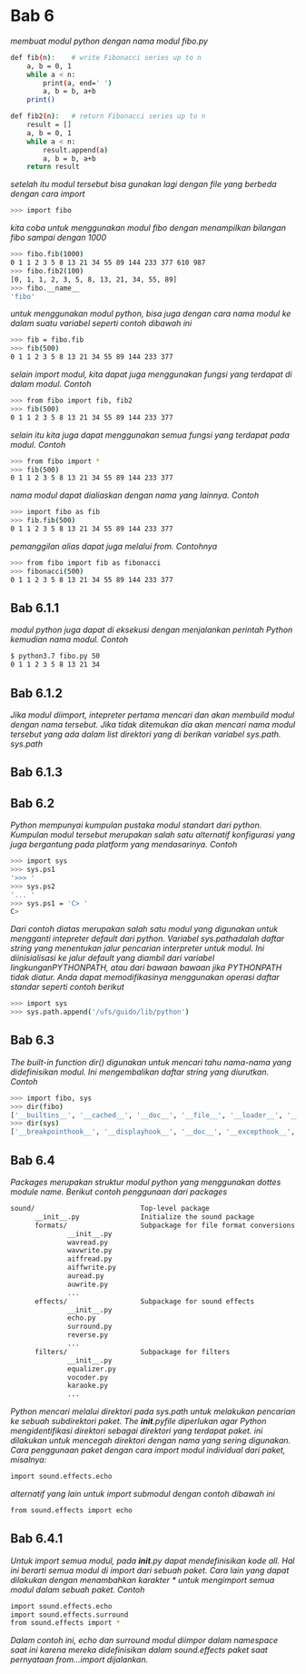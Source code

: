 # Bab 6

*membuat modul python dengan nama modul fibo.py*
```bash
def fib(n):    # write Fibonacci series up to n
    a, b = 0, 1
    while a < n:
        print(a, end=' ')
        a, b = b, a+b
    print()

def fib2(n):   # return Fibonacci series up to n
    result = []
    a, b = 0, 1
    while a < n:
        result.append(a)
        a, b = b, a+b
    return result
```
*setelah itu modul tersebut bisa gunakan lagi dengan file yang berbeda dengan cara import*
```bash
>>> import fibo
```
*kita coba untuk menggunakan modul fibo dengan menampilkan bilangan fibo sampai dengan 1000*
```bash
>>> fibo.fib(1000)
0 1 1 2 3 5 8 13 21 34 55 89 144 233 377 610 987
>>> fibo.fib2(100)
[0, 1, 1, 2, 3, 5, 8, 13, 21, 34, 55, 89]
>>> fibo.__name__
'fibo'
```
*untuk menggunakan modul python, bisa juga dengan cara nama modul ke dalam suatu variabel seperti contoh dibawah ini*
```bash
>>> fib = fibo.fib
>>> fib(500)
0 1 1 2 3 5 8 13 21 34 55 89 144 233 377
```
*selain import modul, kita dapat juga menggunakan fungsi yang terdapat di dalam modul. Contoh*
```bash
>>> from fibo import fib, fib2
>>> fib(500)
0 1 1 2 3 5 8 13 21 34 55 89 144 233 377
```
*selain itu kita juga dapat menggunakan semua fungsi yang terdapat pada modul. Contoh*
```bash
>>> from fibo import *
>>> fib(500)
0 1 1 2 3 5 8 13 21 34 55 89 144 233 377
```
*nama modul dapat dialiaskan dengan nama yang lainnya. Contoh*
```bash
>>> import fibo as fib
>>> fib.fib(500)
0 1 1 2 3 5 8 13 21 34 55 89 144 233 377
```
*pemanggilan alias dapat juga melalui from. Contohnya*
```bash
>>> from fibo import fib as fibonacci
>>> fibonacci(500)
0 1 1 2 3 5 8 13 21 34 55 89 144 233 377
```
## Bab 6.1.1

*modul python juga dapat di eksekusi dengan menjalankan perintah Python kemudian nama modul. Contoh*
```bash
$ python3.7 fibo.py 50
0 1 1 2 3 5 8 13 21 34
```
## Bab 6.1.2

*Jika modul diimport, intepreter pertama mencari dan akan membuild modul dengan nama tersebut. Jika tidak ditemukan dia akan mencari nama modul tersebut yang ada dalam list direktori yang di berikan variabel sys.path. sys.path*

## Bab 6.1.3

## Bab 6.2

*Python mempunyai kumpulan pustaka modul standart dari python. Kumpulan modul tersebut merupakan salah satu alternatif konfigurasi yang juga bergantung pada platform yang mendasarinya. Contoh*
```bash
>>> import sys
>>> sys.ps1
'>>> '
>>> sys.ps2
'... '
>>> sys.ps1 = 'C> '
C>
```
*Dari contoh diatas merupakan salah satu modul yang digunakan untuk mengganti intepreter default dari python. Variabel sys.pathadalah daftar string yang menentukan jalur pencarian interpreter untuk modul. Ini diinisialisasi ke jalur default yang diambil dari variabel lingkunganPYTHONPATH, atau dari bawaan bawaan jika PYTHONPATH tidak diatur. Anda dapat memodifikasinya menggunakan operasi daftar standar seperti contoh berikut*
```bash
>>> import sys
>>> sys.path.append('/ufs/guido/lib/python')
```

## Bab 6.3

*The built-in function dir() digunakan untuk mencari tahu nama-nama yang didefinisikan modul. Ini mengembalikan daftar string yang diurutkan. Contoh*
```bash
>>> import fibo, sys
>>> dir(fibo)
['__builtins__', '__cached__', '__doc__', '__file__', '__loader__', '__name__', '__package__', '__spec__', 'fib', 'fib2']
>>> dir(sys)
['__breakpointhook__', '__displayhook__', '__doc__', '__excepthook__', '__interactivehook__', '__loader__', '__name__', '__package__', '__spec__', '__stderr__', '__stdin__', '__stdout__', '_clear_type_cache', '_current_frames', '_debugmallocstats', '_framework', '_getframe', '_git', '_home', '_xoptions', 'abiflags', 'api_version', 'argv', 'base_exec_prefix', 'base_prefix', 'breakpointhook', 'builtin_module_names', 'byteorder', 'call_tracing', 'callstats', 'copyright', 'displayhook','dont_write_bytecode', 'exc_info', 'excepthook', 'exec_prefix', 'executable', 'exit', 'flags', 'float_info', 'float_repr_style', 'get_asyncgen_hooks', 'get_coroutine_origin_tracking_depth', 'get_coroutine_wrapper', 'getallocatedblocks', 'getcheckinterval', 'getdefaultencoding', 'getdlopenflags', 'getfilesystemencodeerrors', 'getfilesystemencoding', 'getprofile', 'getrecursionlimit', 'getrefcount', 'getsizeof', 'getswitchinterval', 'gettrace', 'hash_info', 'hexversion', 'implementation', 'int_info', 'intern', 'is_finalizing', 'maxsize', 'maxunicode', 'meta_path', 'modules', 'path', 'path_hooks', 'path_importer_cache', 'platform', 'prefix', 'ps1', 'ps2', 'set_asyncgen_hooks', 'set_coroutine_origin_tracking_depth', 'set_coroutine_wrapper', 'setcheckinterval', 'setdlopenflags', 'setprofile', 'setrecursionlimit', 'setswitchinterval', 'settrace', 'stderr', 'stdin', 'stdout', 'thread_info', 'version', 'version_info', 'warnoptions']
```

## Bab 6.4

*Packages merupakan struktur modul python yang menggunakan dottes module name. Berikut contoh penggunaan dari packages*
```bash 
sound/                          Top-level package
      __init__.py               Initialize the sound package
      formats/                  Subpackage for file format conversions
              __init__.py
              wavread.py
              wavwrite.py
              aiffread.py
              aiffwrite.py
              auread.py
              auwrite.py
              ...
      effects/                  Subpackage for sound effects
              __init__.py
              echo.py
              surround.py
              reverse.py
              ...
      filters/                  Subpackage for filters
              __init__.py
              equalizer.py
              vocoder.py
              karaoke.py
              ...
```
*Python mencari melalui direktori pada sys.path untuk melakukan pencarian ke sebuah  subdirektori paket. The __init__.pyfile diperlukan agar Python mengidentifikasi direktori sebagai direktori yang terdapat paket. ini dilakukan untuk mencegah direktori dengan nama yang sering digunakan. Cara penggunaan paket dengan cara import modul individual dari paket, misalnya:*
```bash
import sound.effects.echo
```
*alternatif yang lain untuk import submodul dengan contoh dibawah ini*
```bash
from sound.effects import echo
```

## Bab 6.4.1
*Untuk import semua modul, pada __init__.py dapat mendefinisikan kode _all_. Hal ini berarti semua modul di import dari sebuah paket. Cara lain yang dapat dilakukan dengan menambahkan karakter * untuk mengimport semua modul dalam sebuah paket. Contoh*
```bash
import sound.effects.echo
import sound.effects.surround
from sound.effects import *
```
*Dalam contoh ini, echo dan surround modul diimpor dalam namespace saat ini karena mereka didefinisikan dalam sound.effects paket saat pernyataan from...import dijalankan.*  




